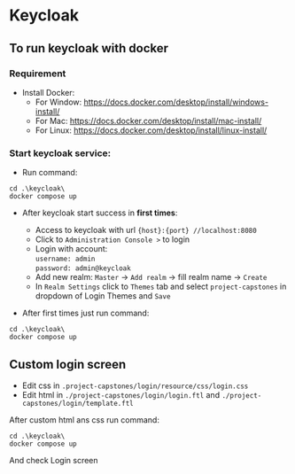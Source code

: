 # Keycloak

## To run keycloak with docker

### Requirement

- Install Docker:
  - For Window: https://docs.docker.com/desktop/install/windows-install/
  - For Mac: https://docs.docker.com/desktop/install/mac-install/
  - For Linux: https://docs.docker.com/desktop/install/linux-install/

### Start keycloak service:

- Run command:

```
cd .\keycloak\
docker compose up
```

- After keycloak start success in **first times**:

  - Access to keycloak with url `{host}:{port} //localhost:8080`
  - Click to `Administration Console >` to login
  - Login with account: \
     `username: admin` \
     `password: admin@keycloak`
  - Add new realm: `Master` -> `Add realm` -> fill realm name -> `Create`
  - In `Realm Settings` click to `Themes` tab and select `project-capstones` in dropdown of Login Themes and `Save`

- After first times just run command:

```
cd .\keycloak\
docker compose up
```

## Custom login screen

- Edit css in `.project-capstones/login/resource/css/login.css`
- Edit html in `./project-capstones/login/login.ftl` and `./project-capstones/login/template.ftl`

After custom html ans css run command:

```
cd .\keycloak\
docker compose up
```

And check Login screen
